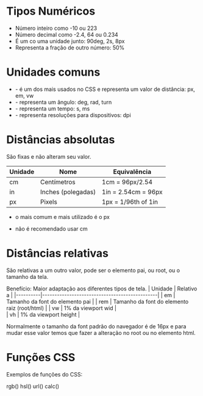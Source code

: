 # Tipos Numéricos

* <integer> Número inteiro como -10 ou 223
* <number> Número decimal como -2.4, 64 ou 0.234
* <dimension> É um <number> co uma unidade junto: 90deg, 2s, 8px
* <porcentagem> Representa a fração de outro número: 50%


# Unidades comuns 

* <length> - é um dos mais usados no CSS e representa um valor de distância: px, em, vw
* <angle> - representa um ângulo: deg, rad, turn
* <time> - representa um tempo: s, ms
* <resolution> - representa resoluções para dispositivos: dpi


# Distâncias absolutas <lenght>

São fixas e não alteram seu valor.

| Unidade  | Nome                | Equivalência         |
|----------|---------------------|----------------------|
| cm       | Centímetros         | 1cm = 96px/2.54      | 
| in       | Inches (polegadas)  | 1in = 2.54cm = 96px  | 
| px       | Pixels              | 1px = 1/96th of 1in  |

* o mais comum e mais utilizado é o px

* não é recomendado usar cm

# Distâncias relativas

São relativas a um outro valor, pode ser o elemento pai, ou root, ou o tamanho da tela.

Benefício: Maior adaptação aos diferentes tipos de tela.
| Unidade  | Relativo a                                    |
|----------|-----------------------------------------------|
| em       | Tamanho da font do elemento pai               |
| rem      | Tamanho da font do elemento raiz (root/html)  | 
| vw       | 1% da viewport wid                            |  
| vh       | 1% da viewport height                         |

Normalmente o tamanho da font padrão do navegador é de 16px e para mudar esse valor temos que fazer a alteração no root ou no elemento html.


# Funções CSS

Exemplos de funções do CSS:

rgb()
hsl()
url()
calc()





